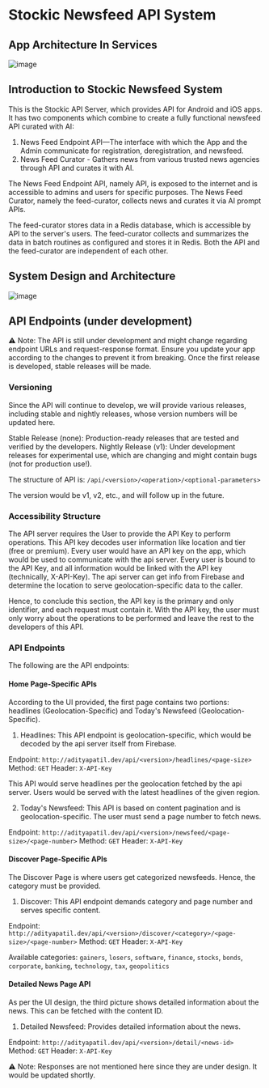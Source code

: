 # Stockic Newsfeed API System

## App Architecture In Services
![image](https://github.com/user-attachments/assets/691f554a-31f4-47de-bb88-9e7e284a1902)

## Introduction to Stockic Newsfeed System
This is the Stockic API Server, which provides API for Android and iOS apps. It has two components which combine to create a fully functional newsfeed API curated with AI:

1. News Feed Endpoint API—The interface with which the App and the Admin communicate for registration, deregistration, and newsfeed. 
2. News Feed Curator - Gathers news from various trusted news agencies through API and curates it with AI.

The News Feed Endpoint API, namely API, is exposed to the internet and is accessible to admins and users for specific purposes. The News Feed Curator, namely the feed-curator, collects news and curates it via AI prompt APIs. 

The feed-curator stores data in a Redis database, which is accessible by API to the server's users. The feed-curator collects and summarizes the data in batch routines as configured and stores it in Redis. Both the API and the feed-curator are independent of each other. 

## System Design and Architecture

![image](https://github.com/user-attachments/assets/3c39a65c-83f9-4774-9882-9bf033a8095a)

## API Endpoints (under development)

⚠️ Note: The API is still under development and might change regarding endpoint URLs and request-response format. Ensure you update your app according to the changes to prevent it from breaking. Once the first release is developed, stable releases will be made. 

### Versioning 

Since the API will continue to develop, we will provide various releases, including stable and nightly releases, whose version numbers will be updated here. 

Stable Release (none): Production-ready releases that are tested and verified by the developers. 
Nightly Release (v1): Under development releases for experimental use, which are changing and might contain bugs (not for production use!).

The structure of API is: `/api/<version>/<operation>/<optional-parameters>`

The version would be v1, v2, etc., and will follow up in the future.

### Accessibility Structure 

The API server requires the User to provide the API Key to perform operations. This API key decodes user information like location and tier (free or premium). Every user would have an API key on the app, which would be used to communicate with the api server. Every user is bound to the API Key, and all information would be linked with the API key (technically, X-API-Key). The api server can get info from Firebase and determine the location to serve geolocation-specific data to the caller. 

Hence, to conclude this section, the API key is the primary and only identifier, and each request must contain it. With the API key, the user must only worry about the operations to be performed and leave the rest to the developers of this API. 

### API Endpoints

The following are the API endpoints: 

#### Home Page-Specific APIs
According to the UI provided, the first page contains two portions: headlines (Geolocation-Specific) and Today's Newsfeed (Geolocation-Specific). 

1. Headlines: This API endpoint is geolocation-specific, which would be decoded by the api server itself from Firebase.

Endpoint: `http://adityapatil.dev/api/<version>/headlines/<page-size>`
Method: `GET`
Header: `X-API-Key`

This API would serve headlines per the geolocation fetched by the api server. Users would be served with the latest headlines of the given region. 

2. Today's Newsfeed: This API is based on content pagination and is geolocation-specific. The user must send a page number to fetch news.

Endpoint: `http://adityapatil.dev/api/<version>/newsfeed/<page-size>/<page-number>`
Method: `GET`
Header: `X-API-Key`

#### Discover Page-Specific APIs
The Discover Page is where users get categorized newsfeeds. Hence, the category must be provided. 

1. Discover: This API endpoint demands category and page number and serves specific content. 

Endpoint: `http://adityapatil.dev/api/<version>/discover/<category>/<page-size>/<page-number>`
Method: `GET`
Header: `X-API-Key`

Available categories: `gainers`, `losers`, `software`, `finance`, `stocks`, `bonds`, `corporate`, `banking`, `technology`, `tax`, `geopolitics`

#### Detailed News Page API
As per the UI design, the third picture shows detailed information about the news. This can be fetched with the content ID. 

1. Detailed Newsfeed: Provides detailed information about the news.

Endpoint: `http://adityapatil.dev/api/<version>/detail/<news-id>`
Method: `GET`
Header: `X-API-Key`

⚠️ Note: Responses are not mentioned here since they are under design. It would be updated shortly. 
